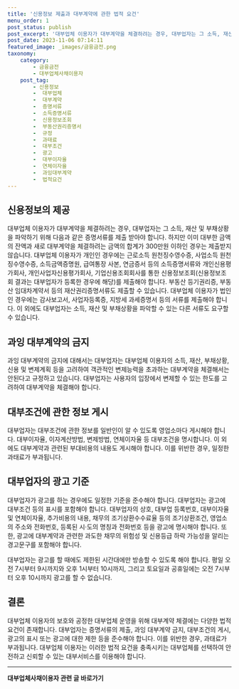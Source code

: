 ```yaml
---
title: '신용정보 제출과 대부계약에 관한 법적 요건'
menu_order: 1
post_status: publish
post_excerpt: '대부업체 이용자가 대부계약을 체결하려는 경우, 대부업자는 그 소득, 재산 및 부채상황을 파악하기 위해 다음과 같은 증명서류를 제출 받아야 합니다. 하지만 이미 대부한 금액의 잔액과 새로 대부계약을 체결하려는 금액의 합계가 300만원 이하인 경우는 제출받지 않습니다. 대부업체 이용자가 개인인 경우에는 근로소득 원천징수영수증, 사업소득 원천징수영수증, 소득금액증명원, 급여통장 사본, 연금증서 등의 소득증명서류와 개인신용평가회사, 개인사업자신용평가회사, 기업신용조회회사를 통한 신용정보조회 신용정보조회 결과는 대부업자가 등록한 경우에 해당 를 제출해야 합니다. 부동산 등기권리증, 부동산 임대차계약서 등의 재산권리증명서류도 제출할 수 있습니다. 대부업체 이용자가 법인인 경우에는 감사보고서, 사업자등록증, 지방세 과세증명서 등의 서류를 제출해야 합니다. 이 외에도 대부업자는 소득, 재산 및 부채상황을 파악할 수 있는 다른 서류도 요구할 수 있습니다.'
post_date: 2023-11-06 07:14:11
featured_image: _images/금융금전.png
taxonomy:
    category:
        - 금융금전
        - 대부업체사채이용자
    post_tag:
        - 신용정보
        -  대부업체
        -  대부계약
        -  증명서류
        -  소득증명서류
        -  신용정보조회
        -  부동산권리증명서
        -  규정
        -  과태료
        -  대부조건
        -  광고
        -  대부이자율
        -  연체이자율
        -  과잉대부계약
        -  법적요건
---
```



## 신용정보의 제공

대부업체 이용자가 대부계약을 체결하려는 경우, 대부업자는 그 소득, 재산 및 부채상황을 파악하기 위해 다음과 같은 증명서류를 제출 받아야 합니다. 하지만 이미 대부한 금액의 잔액과 새로 대부계약을 체결하려는 금액의 합계가 300만원 이하인 경우는 제출받지 않습니다. 대부업체 이용자가 개인인 경우에는 근로소득 원천징수영수증, 사업소득 원천징수영수증, 소득금액증명원, 급여통장 사본, 연금증서 등의 소득증명서류와 개인신용평가회사, 개인사업자신용평가회사, 기업신용조회회사를 통한 신용정보조회(신용정보조회 결과는 대부업자가 등록한 경우에 해당)를 제출해야 합니다. 부동산 등기권리증, 부동산 임대차계약서 등의 재산권리증명서류도 제출할 수 있습니다. 대부업체 이용자가 법인인 경우에는 감사보고서, 사업자등록증, 지방세 과세증명서 등의 서류를 제출해야 합니다. 이 외에도 대부업자는 소득, 재산 및 부채상황을 파악할 수 있는 다른 서류도 요구할 수 있습니다.

## 과잉 대부계약의 금지

과잉 대부계약의 금지에 대해서는 대부업자는 대부업체 이용자의 소득, 재산, 부채상황, 신용 및 변제계획 등을 고려하여 객관적인 변제능력을 초과하는 대부계약을 체결해서는 안된다고 규정하고 있습니다. 대부업자는 사용자의 입장에서 변제할 수 있는 한도를 고려하여 대부계약을 체결해야 합니다.

## 대부조건에 관한 정보 게시

대부업자는 대부조건에 관한 정보를 일반인이 알 수 있도록 영업소마다 게시해야 합니다. 대부이자율, 이자계산방법, 변제방법, 연체이자율 등 대부조건을 명시합니다. 이 외에도 대부계약과 관련된 부대비용의 내용도 게시해야 합니다. 이를 위반한 경우, 일정한 과태료가 부과됩니다.

## 대부업자의 광고 기준

대부업자가 광고를 하는 경우에도 일정한 기준을 준수해야 합니다. 대부업자는 광고에 대부조건 등의 표시를 포함해야 합니다. 대부업자의 상호, 대부업 등록번호, 대부이자율 및 연체이자율, 추가비용의 내용, 채무의 조기상환수수료율 등의 조기상환조건, 영업소의 주소와 전화번호, 등록된 시·도의 명칭과 전화번호 등을 광고에 명시해야 합니다. 또한, 광고에 대부계약과 관련한 과도한 채무의 위험성 및 신용등급 하락 가능성을 알리는 경고문구를 포함해야 합니다.

대부업자는 광고를 할 때에도 제한된 시간대에만 방송할 수 있도록 해야 합니다. 평일 오전 7시부터 9시까지와 오후 1시부터 10시까지, 그리고 토요일과 공휴일에는 오전 7시부터 오후 10시까지 광고를 할 수 없습니다.

## 결론


대부업체 이용자의 보호와 공정한 대부업체 운영을 위해 대부계약 체결에는 다양한 법적 요건이 존재합니다. 대부업자는 증명서류의 제출, 과잉 대부계약 금지, 대부조건의 게시, 광고의 표시 또는 광고에 대한 제한 등을 준수해야 합니다. 이를 위반한 경우, 과태료가 부과됩니다. 대부업체 이용자는 이러한 법적 요건을 충족시키는 대부업체를 선택하여 안전하고 신뢰할 수 있는 대부서비스를 이용해야 합니다.
<!-- wp:separator -->
<hr class="wp-block-separator has-alpha-channel-opacity"/>
<!-- /wp:separator -->

<!-- wp:group {"backgroundColor":"base","layout":{"type":"constrained"}} -->
<div class="wp-block-group has-base-background-color has-background"><!-- wp:paragraph {"align":"center","fontSize":"medium"} -->
<p class="has-text-align-center has-large-font-size"><strong>대부업체사채이용자 관련 글 바로가기</strong></p>
<!-- /wp:paragraph -->


<!-- wp:latest-posts
{"categories":[{"id":13558,"count":19,"description":"","link":"https://uknowlaw.com/category/%eb%8c%80%eb%b6%80%ec%97%85%ec%b2%b4%ec%82%ac%ec%b1%84%ec%9d%b4%ec%9a%a9%ec%9e%90/","name":"대부업체사채이용자","slug":"대부업체사채이용자","taxonomy":"category","parent":0,"meta":[],"_links":{"self":[{"href":"https://uknowlaw.com/wp-json/wp/v2/categories/13558"}],"collection":[{"href":"https://uknowlaw.com/wp-json/wp/v2/categories"}],"about":[{"href":"https://uknowlaw.com/wp-json/wp/v2/taxonomies/category"}],"wp:post_type":[{"href":"https://uknowlaw.com/wp-json/wp/v2/posts?categories=13558"}],"curies":[{"name":"wp","href":"https://api.w.org/{rel}","templated":true}]}}],"postsToShow":100,"excerptLength":28,"postLayout":"grid","columns":2,"featuredImageAlign":"left","featuredImageSizeSlug":"large","fontSize":"small"} /--></div>
<!-- /wp:group -->